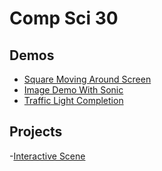 # Comp Sci 30

## Demos
- [Square Moving Around Screen](Square-Moving)
- [Image Demo With Sonic](Image-Demo)
- [Traffic Light Completion](Traffic-Light)


## Projects
-[Interactive Scene](Interactive-Scene)



[def]: Image-Demo